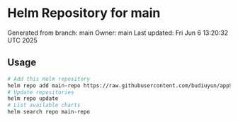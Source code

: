 # Helm Repository for main
Generated from branch: main
Owner: main
Last updated: Fri Jun  6 13:20:32 UTC 2025

## Usage
```bash
# Add this Helm repository
helm repo add main-repo https://raw.githubusercontent.com/budiuyun/appStore/helm-main/
# Update repositories
helm repo update
# List available charts
helm search repo main-repo
```
